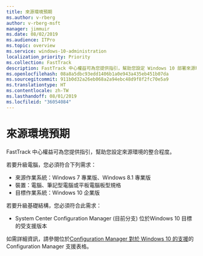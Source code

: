 ```yaml
---
title: 來源環境預期
ms.author: v-rberg
author: v-rberg-msft
manager: jimmuir
ms.date: 08/02/2019
ms.audience: ITPro
ms.topic: overview
ms.service: windows-10-administration
localization_priority: Priority
ms.collection: FastTrack
description: FastTrack 中心權益可為您提供指引，幫助您設定 Windows 10 部署來源環境的整合程度。
ms.openlocfilehash: 08a8a5dbc93edd1406b1a0e943a435eb451b07da
ms.sourcegitcommit: 911b0d32a26eb068a2a94ebc48d9f8f2fc70e5a9
ms.translationtype: HT
ms.contentlocale: zh-TW
ms.lasthandoff: 08/01/2019
ms.locfileid: "36054084"
---
```

# <a name="source-environment-expectations"></a>來源環境預期

FastTrack 中心權益可為您提供指引，幫助您設定來源環境的整合程度。
  
若要升級電腦，您必須符合下列需求：

- 來源作業系統：Windows 7 專業版、Windows 8.1 專業版
- 裝置：電腦、筆記型電腦或平板電腦板型規格
- 目標作業系統：Windows 10 企業版

若要升級基礎結構，您必須符合此需求：   

- System Center Configuration Manager (目前分支) 位於Windows 10 目標的受支援版本

如需詳細資訊，請參閱位於[Configuration Manager 對於 Windows 10 的支援](https://docs.microsoft.com/zh-TW/sccm/core/plan-design/configs/support-for-windows-10)的 Configuration Manager 支援表格。
  

 